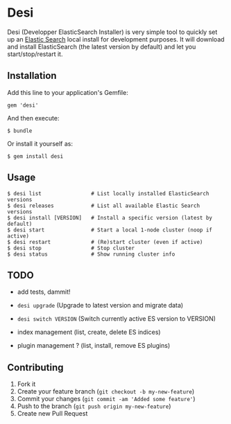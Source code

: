 # Desi

Desi (Developper ElasticSearch Installer) is very simple tool to quickly set up
an [Elastic Search](http://www.elasticsearch.org/) local install for
development purposes. It will download and install ElasticSearch (the latest
version by default) and let you start/stop/restart it.

## Installation

Add this line to your application's Gemfile:

    gem 'desi'

And then execute:

    $ bundle

Or install it yourself as:

    $ gem install desi

## Usage

    $ desi list                # List locally installed ElasticSearch versions
    $ desi releases            # List all available Elastic Search versions
    $ desi install [VERSION]   # Install a specific version (latest by default)
    $ desi start               # Start a local 1-node cluster (noop if active)
    $ desi restart             # (Re)start cluster (even if active)
    $ desi stop                # Stop cluster
    $ desi status              # Show running cluster info

## TODO

  * add tests, dammit!

  * `desi upgrade` (Upgrade to latest version and migrate data)
  * `desi switch VERSION` (Switch currently active ES version to VERSION)
  * index management (list, create, delete ES indices)
  * plugin management ? (list, install, remove ES plugins)

## Contributing

1. Fork it
2. Create your feature branch (`git checkout -b my-new-feature`)
3. Commit your changes (`git commit -am 'Added some feature'`)
4. Push to the branch (`git push origin my-new-feature`)
5. Create new Pull Request
